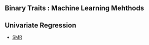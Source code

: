 

## Binary Traits : Machine Learning Mehthods
**Univariate Regression**
----------------------------------------------------------------
- [SMR](https://htmlpreview.github.io/?https://github.com/Mehdimomen/GenPred_1/blob/master/HTML/GWAS_Singlemarker.html)
  
